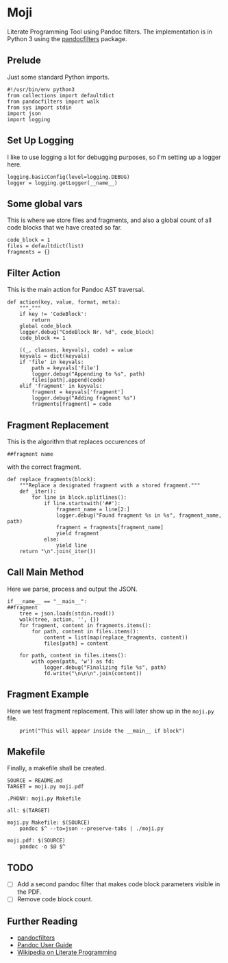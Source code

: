 # Moji

Literate Programming Tool using Pandoc filters. The implementation is in
Python 3 using the [pandocfilters](https://github.com/jgm/pandocfilters)
package.

## Prelude

Just some standard Python imports.

```{file=moji.py}
#!/usr/bin/env python3
from collections import defaultdict
from pandocfilters import walk
from sys import stdin
import json
import logging
```

## Set Up Logging

I like to use logging a lot for debugging purposes, so I'm setting up a logger
here.

```{file=moji.py}
logging.basicConfig(level=logging.DEBUG)
logger = logging.getLogger(__name__)
```

## Some global vars

This is where we store files and fragments, and also a global count of all
code blocks that we have created so far.

```{file=moji.py}
code_block = 1
files = defaultdict(list)
fragments = {}
```

## Filter Action

This is the main action for Pandoc AST traversal.

```{file=moji.py}
def action(key, value, format, meta):
    """."""
    if key != 'CodeBlock':
        return
    global code_block
    logger.debug("CodeBlock Nr. %d", code_block)
    code_block += 1

    ((_, classes, keyvals), code) = value
    keyvals = dict(keyvals)
    if 'file' in keyvals:
        path = keyvals['file']
        logger.debug("Appending to %s", path)
        files[path].append(code)
    elif 'fragment' in keyvals:
        fragment = keyvals['fragment']
        logger.debug("Adding fragment %s")
        fragments[fragment] = code
```

## Fragment Replacement

This is the algorithm that replaces occurences of

```
##fragment name
```

with the correct fragment.

```{file=moji.py}
def replace_fragments(block):
    """Replace a designated fragment with a stored fragment."""
    def _iter():
        for line in block.splitlines():
            if line.startswith('##'):
                fragment_name = line[2:]
                logger.debug("Found fragment %s in %s", fragment_name, path)
                fragment = fragments[fragment_name]
                yield fragment
            else:
                yield line
    return "\n".join(_iter())
```

## Call Main Method

Here we parse, process and output the JSON.

```{file=moji.py}
if __name__ == "__main__":
##fragment
    tree = json.loads(stdin.read())
    walk(tree, action, '', {})
    for fragment, content in fragments.items():
        for path, content in files.items():
            content = list(map(replace_fragments, content))
            files[path] = content

    for path, content in files.items():
        with open(path, 'w') as fd:
            logger.debug("Finalizing file %s", path)
            fd.write("\n\n\n".join(content))
```

## Fragment Example

Here we test fragment replacement. This will later show up in the `moji.py`
file.

```{fragment=fragment}
    print("This will appear inside the __main__ if block")
```


## Makefile

Finally, a makefile shall be created.

```{file=Makefile}
SOURCE = README.md
TARGET = moji.py moji.pdf

.PHONY: moji.py Makefile

all: $(TARGET)

moji.py Makefile: $(SOURCE)
	pandoc $^ --to=json --preserve-tabs | ./moji.py

moji.pdf: $(SOURCE)
	pandoc -o $@ $^
```

## TODO

- [ ] Add a second pandoc filter that makes code block parameters visible
in the PDF.
- [ ] Remove code block count.

## Further Reading

- [pandocfilters](https://github.com/jgm/pandocfilters)
- [Pandoc User Guide](https://github.com/jgm/pandocfilters)
- [Wikipedia on Literate Programming](https://en.wikipedia.org/wiki/Literate_programming)

